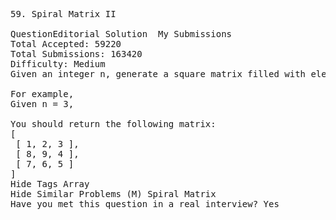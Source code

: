<pre>
59. Spiral Matrix II  

QuestionEditorial Solution  My Submissions
Total Accepted: 59220
Total Submissions: 163420
Difficulty: Medium
Given an integer n, generate a square matrix filled with elements from 1 to n2 in spiral order.

For example,
Given n = 3,

You should return the following matrix:
[
 [ 1, 2, 3 ],
 [ 8, 9, 4 ],
 [ 7, 6, 5 ]
]
Hide Tags Array
Hide Similar Problems (M) Spiral Matrix
Have you met this question in a real interview? Yes  
</pre>
